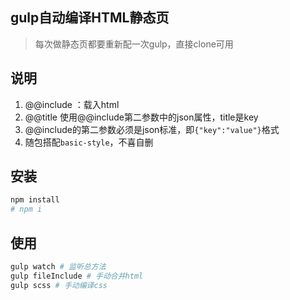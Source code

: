 ## gulp自动编译HTML静态页
> 每次做静态页都要重新配一次gulp，直接clone可用

## 说明
 1. @@include ：载入html
 2. @@title 使用@@include第二参数中的json属性，title是key
 3. @@include的第二参数必须是json标准，即`{"key":"value"}`格式
 4. 随包搭配`basic-style`，不喜自删
## 安装
```bash
npm install
# npm i 
```

## 使用
```bash
gulp watch # 监听总方法
gulp fileInclude # 手动合并html
gulp scss # 手动编译css
```